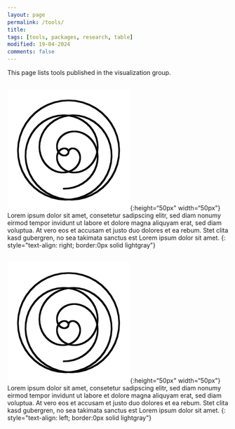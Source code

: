 ```yaml
---
layout: page
permalink: /tools/
title:
tags: [tools, packages, research, table]
modified: 19-04-2024
comments: false
---
```


This page lists tools published in the visualization group.<br/>
<br/>

![](/images/home.webp){:height=“50px" width=“50px"}
<br>
Lorem ipsum dolor sit amet, consetetur sadipscing elitr, sed diam nonumy eirmod tempor invidunt ut labore et dolore magna aliquyam erat, sed diam voluptua. At vero eos et accusam et justo duo dolores et ea rebum. Stet clita kasd gubergren, no sea takimata sanctus est Lorem ipsum dolor sit amet.
{: style="text-align: right; border:0px solid lightgray"}
<br/>
<br/>


![](/images/home.webp){:height=“50px" width=“50px"}
<br>
Lorem ipsum dolor sit amet, consetetur sadipscing elitr, sed diam nonumy eirmod tempor invidunt ut labore et dolore magna aliquyam erat, sed diam voluptua. At vero eos et accusam et justo duo dolores et ea rebum. Stet clita kasd gubergren, no sea takimata sanctus est Lorem ipsum dolor sit amet.
{: style="text-align: left; border:0px solid lightgray"}
